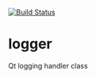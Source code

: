 [![Build Status](https://travis-ci.org/konserw/logger.svg?branch=master)](https://travis-ci.org/konserw/logger)

# logger
Qt logging handler class
